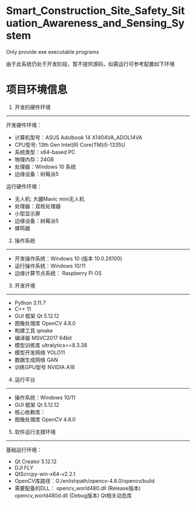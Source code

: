# Smart_Construction_Site_Safety_Situation_Awareness_and_Sensing_System
Only provide exe executable programs

由于此系统仍处于开发阶段，暂不提供源码，如需运行可参考配置如下环境

项目环境信息
============

1. 开发的硬件环境
-----------
开发硬件环境：
- 计算机型号：ASUS Adolbook 14 X1404VA_ADOL14VA
- CPU型号: 13th Gen Intel(R) Core(TM)i5-1335U
- 系统类型：x64-based PC
- 物理内存：24GB 
- 处理器：Windows 10 系统
- 边缘设备：树莓派5


运行硬件环境：
  * 无人机: 大疆Mavic mini无人机
  * 处理器：双核处理器
  * 小型显示屏
  * 边缘设备：树莓派5
  * 蜂鸣器

2. 操作系统
-----------
- 开发操作系统：Windows 10 (版本 10.0.26100)
- 运行操作系统：Windows 10/11 
- 边缘计算节点系统： Raspberry Pi OS

3. 开发环境
-----------
 - Python 3.11.7
 - C++ 11
 - GUI 框架 Qt 5.12.12
 - 图像处理库 OpenCV 4.8.0
 - 构建工具 qmake
 - 编译器 MSVC2017 64bit
 - 模型训练库 ultralytics==8.3.38
 - 模型开发网络 YOLO11
 - 数据生成网络 GAN
 - 训练GPU型号 NVIDIA A16

4. 运行平台
-----------
- 操作系统：Windows 10/11
- GUI 框架  Qt 5.12.12
- 核心依赖库：
- 图像处理库 OpenCV 4.8.0

5. 软件运行支撑环境
------------------
基础运行环境：
- Qt Creator 5.12.12
- DJI FLY
- QtScrcpy-win-x64-v2.2.1
- OpenCV库路径：G:/enlishpath/opencv-4.8.0/opencv/build
- 需要配备的DLL：
opencv_world480.dll (Release版本)
opencv_world480d.dll (Debug版本)
Qt相关动态库





